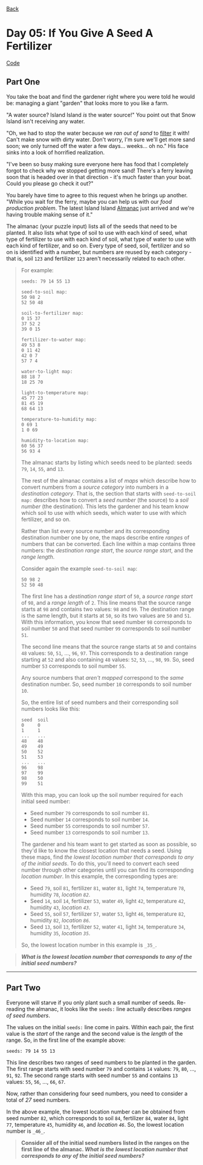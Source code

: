 [Back](../README.md)

# Day 05: If You Give A Seed A Fertilizer

[Code](./index.js)

## Part One

You take the boat and find the gardener right where you were told he would be: managing a giant "garden" that looks more to you like a farm.

"A water source? Island Island _is_ the water source!" You point out that Snow Island isn't receiving any water.

"Oh, we had to stop the water because we _ran out of sand_ to [filter](https://en.wikipedia.org/wiki/Sand_filter) it with! Can't make snow with dirty water. Don't worry, I'm sure we'll get more sand soon; we only turned off the water a few days... weeks... oh no." His face sinks into a look of horrified realization.

"I've been so busy making sure everyone here has food that I completely forgot to check why we stopped getting more sand! There's a ferry leaving soon that is headed over in that direction - it's much faster than your boat. Could you please go check it out?"

You barely have time to agree to this request when he brings up another. "While you wait for the ferry, maybe you can help us with our _food production problem_. The latest Island Island [Almanac](https://en.wikipedia.org/wiki/Almanac) just arrived and we're having trouble making sense of it."

The almanac (your puzzle input) lists all of the seeds that need to be planted. It also lists what type of soil to use with each kind of seed, what type of fertilizer to use with each kind of soil, what type of water to use with each kind of fertilizer, and so on. Every type of seed, soil, fertilizer and so on is identified with a number, but numbers are reused by each category - that is, soil `123` and fertilizer `123` aren't necessarily related to each other.

> For example:
>
> ```
> seeds: 79 14 55 13
>
> seed-to-soil map:
> 50 98 2
> 52 50 48
>
> soil-to-fertilizer map:
> 0 15 37
> 37 52 2
> 39 0 15
>
> fertilizer-to-water map:
> 49 53 8
> 0 11 42
> 42 0 7
> 57 7 4
>
> water-to-light map:
> 88 18 7
> 18 25 70
>
> light-to-temperature map:
> 45 77 23
> 81 45 19
> 68 64 13
>
> temperature-to-humidity map:
> 0 69 1
> 1 0 69
>
> humidity-to-location map:
> 60 56 37
> 56 93 4
> ```
>
> The almanac starts by listing which seeds need to be planted: seeds `79`, `14`, `55`, and `13`.
>
> The rest of the almanac contains a list of _maps_ which describe how to convert numbers from a _source category_ into numbers in a _destination category_. That is, the section that starts with `seed-to-soil map:` describes how to convert a _seed number_ (the source) to a _soil number_ (the destination). This lets the gardener and his team know which soil to use with which seeds, which water to use with which fertilizer, and so on.
>
> Rather than list every source number and its corresponding destination number one by one, the maps describe entire _ranges_ of numbers that can be converted. Each line within a map contains <span title="Don't blame me for the weird order. Blame LXC container.conf UID mappings.">three numbers</span>: the _destination range start_, the _source range start_, and the _range length_.
>
> Consider again the example `seed-to-soil map`:
>
> ```
> 50 98 2
> 52 50 48
> ```
>
> The first line has a _destination range start_ of `50`, a _source range start_ of `98`, and a _range length_ of `2`. This line means that the source range starts at `98` and contains two values: `98` and `99`. The destination range is the same length, but it starts at `50`, so its two values are `50` and `51`. With this information, you know that seed number `98` corresponds to soil number `50` and that seed number `99` corresponds to soil number `51`.
>
> The second line means that the source range starts at `50` and contains `48` values: `50`, `51`, ..., `96`, `97`. This corresponds to a destination range starting at `52` and also containing `48` values: `52`, `53`, ..., `98`, `99`. So, seed number `53` corresponds to soil number `55`.
>
> Any source numbers that _aren't mapped_ correspond to the _same_ destination number. So, seed number `10` corresponds to soil number `10`.
>
> So, the entire list of seed numbers and their corresponding soil numbers looks like this:
>
> ```
> seed  soil
> 0     0
> 1     1
> ...   ...
> 48    48
> 49    49
> 50    52
> 51    53
> ...   ...
> 96    98
> 97    99
> 98    50
> 99    51
> ```
>
> With this map, you can look up the soil number required for each initial seed number:
>
> - Seed number `79` corresponds to soil number `81`.
> - Seed number `14` corresponds to soil number `14`.
> - Seed number `55` corresponds to soil number `57`.
> - Seed number `13` corresponds to soil number `13`.
>
> The gardener and his team want to get started as soon as possible, so they'd like to know the closest location that needs a seed. Using these maps, find _the lowest location number that corresponds to any of the initial seeds_. To do this, you'll need to convert each seed number through other categories until you can find its corresponding _location number_. In this example, the corresponding types are:
>
> - Seed `79`, soil `81`, fertilizer `81`, water `81`, light `74`, temperature `78`, humidity `78`, _location `82`_.
> - Seed `14`, soil `14`, fertilizer `53`, water `49`, light `42`, temperature `42`, humidity `43`, _location `43`_.
> - Seed `55`, soil `57`, fertilizer `57`, water `53`, light `46`, temperature `82`, humidity `82`, _location `86`_.
> - Seed `13`, soil `13`, fertilizer `52`, water `41`, light `34`, temperature `34`, humidity `35`, _location `35`_.
>
> So, the lowest location number in this example is `_35_`.

> **_What is the lowest location number that corresponds to any of the initial seed numbers?_**

---

## Part Two

Everyone will starve if you only plant such a small number of seeds. Re-reading the almanac, it looks like the `seeds:` line actually describes _ranges of seed numbers_.

The values on the initial `seeds:` line come in pairs. Within each pair, the first value is the _start_ of the range and the second value is the _length_ of the range. So, in the first line of the example above:

    seeds: 79 14 55 13

This line describes two ranges of seed numbers to be planted in the garden. The first range starts with seed number `79` and contains `14` values: `79`, `80`, ..., `91`, `92`. The second range starts with seed number `55` and contains `13` values: `55`, `56`, ..., `66`, `67`.

Now, rather than considering four seed numbers, you need to consider a total of _27_ seed numbers.

In the above example, the lowest location number can be obtained from seed number `82`, which corresponds to soil `84`, fertilizer `84`, water `84`, light `77`, temperature `45`, humidity `46`, and _location `46`_. So, the lowest location number is `_46_`.

> **Consider all of the initial seed numbers listed in the ranges on the first line of the almanac. _What is the lowest location number that corresponds to any of the initial seed numbers?_**
